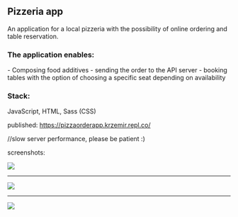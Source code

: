 
<h2>Pizzeria app</h2>

An application for a local pizzeria with the possibility of online ordering and table reservation.

<h3>The application enables:</h3>
- Composing food additives
- sending the order to the API server
- booking tables with the option of choosing a specific seat depending on availability
<h3>Stack:</h3>
JavaScript, HTML, Sass (CSS)

published: https://pizzaorderapp.krzemir.repl.co/

//slow server performance, please be patient :)

screenshots:

<img src="https://i.postimg.cc/MG5tHzrM/screencapture-localhost-3000-2023-02-19-19-18-54.png" style="width 70%"/>

-------------------

<img src="https://i.postimg.cc/jjtZRDvY/screencapture-localhost-3000-2023-02-19-19-19-39.png" style="width 70%"/>

------------------

<img src="https://i.postimg.cc/pLDsNffB/screencapture-localhost-3000-2023-02-19-19-19-55.png" style="width 70%"/>
